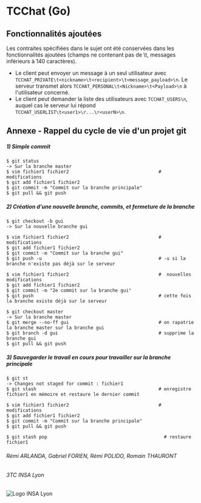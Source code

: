 # TCChat (Go)

## Fonctionnalités ajoutées
Les contraites spécifiées dans le sujet ont été conservées dans les fonctionnalités ajoutées (champs ne contenant pas de \t, messages inférieurs à 140 caractères).
- Le client peut envoyer un message à un seul utilisateur avec `TCCHAT_PRIVATE\t<nickname>\t<recipient>\t<message_payload>\n`. Le serveur transmet alors `TCCHAT_PERSONAL\t<Nickname>\t<Payload>\n` à l'utilisateur concerné.
- Le client peut demander la liste des utilisateurs avec `TCCHAT_USERS\n`, auquel cas le serveur lui répond `TCCHAT_USERLIST\t<user1>\r...\r<userN>\n`.


## Annexe - Rappel du cycle de vie d'un projet git
##### 1) Simple commit
```
$ git status
-> Sur la branche master
$ vim fichier1 fichier2                                 # modifications
$ git add fichier1 fichier2
$ git commit -m "Commit sur la branche principale"
$ git pull && git push
```
##### 2) Création d'une nouvelle branche, commits, et fermeture de la branche
```
$ git checkout -b gui
-> Sur la nouvelle branche gui

$ vim fichier1 fichier2                                 # modifications
$ git add fichier1 fichier2
$ git commit -m "Commit sur la branche gui"
$ git push -u                                           # -u si la branche n'existe pas déjà sur le serveur

$ vim fichier1 fichier2                                 #  nouvelles modifications
$ git add fichier1 fichier2
$ git commit -m "2e commit sur la branche gui"
$ git push                                              # cette fois la branche existe déjà sur le serveur

$ git checkout master
-> Sur la branche master
$ git merge --no-ff gui                                 # on rapatrie la branche master sur la branche gui
$ git branch -d gui                                     # supprime la branche gui
$ git pull && git push
```
##### 3) Sauvegarder le travail en cours pour travailler sur la branche principale
```
$ git st
-> Changes not staged for commit : fichier1
$ git stash                                             # enregistre fichier1 en mémoire et restaure le dernier commit

$ vim fichier1 fichier2                                 # modifications
$ git add fichier1 fichier2
$ git commit -m "Commit sur la branche principale"
$ git pull && git push

$ git stash pop                                           # restaure fichier1
```


###### Rémi ARLANDA, Gabriel FORIEN, Rémi POLIDO, Romain THAURONT
###### 3TC INSA Lyon
![Logo INSA Lyon](https://upload.wikimedia.org/wikipedia/commons/b/b9/Logo_INSA_Lyon_%282014%29.svg)